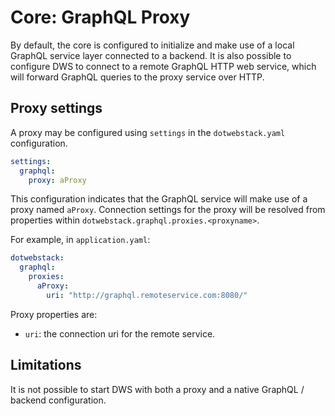 # Core: GraphQL Proxy

By default, the core is configured to initialize and make use of a local GraphQL service layer connected to a backend.
It is also possible to configure DWS to connect to a remote GraphQL HTTP web service, which will forward GraphQL queries to the proxy service over HTTP.

## Proxy settings
A proxy may be configured using `settings` in the `dotwebstack.yaml` configuration.
```yaml
settings:
  graphql:
    proxy: aProxy
```
This configuration indicates that the GraphQL service will make use of a proxy named `aProxy`.
Connection settings for the proxy will be resolved from properties within `dotwebstack.graphql.proxies.<proxyname>`.

For example, in `application.yaml`:
```yaml
dotwebstack:
  graphql:
    proxies:
      aProxy:
        uri: "http://graphql.remoteservice.com:8080/"
```
Proxy properties are:
* `uri`: the connection uri for the remote service.

## Limitations
It is not possible to start DWS with both a proxy and a native GraphQL / backend configuration.